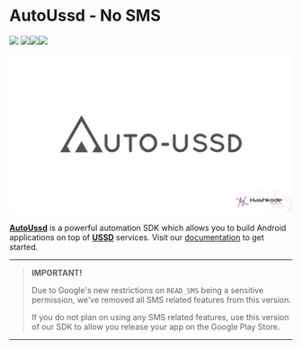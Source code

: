 # AutoUssd - No SMS

![](https://img.shields.io/badge/version-4.0.0--alpha--01-blue) ![](https://img.shields.io/badge/platform-android-brightgreen)![](https://img.shields.io/badge/platform-gradle--7.1.3-brightgreen)![](https://img.shields.io/badge/platform-kotlin--gradle--plugin--1.6.21-brightgreen)

![](./assets/logo-seo.png)

[**AutoUssd**](https://autoussd.com) is a powerful automation SDK which allows you to build Android applications on top of **[USSD](https://www.techtarget.com/searchnetworking/definition/USSD)** services. Visit our [documentation](https://autoussd.com/docs) to get started.

---

> **IMPORTANT!**
>
> Due to Google's new restrictions on `READ_SMS` being a sensitive permission, we've removed all SMS related features from this version. 
>
> If you do not plan on using any SMS related features, use this version of our SDK to allow you release your app on the Google Play Store.

---



